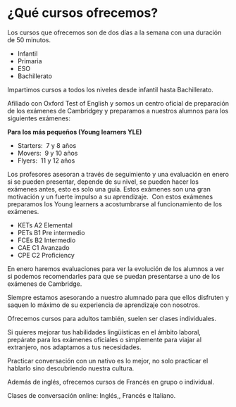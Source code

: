 # ¿Qué cursos ofrecemos?

Los cursos que ofrecemos son de dos días a la semana con una duración de 50 minutos.

* Infantil
* Primaria
* ESO
* Bachillerato

Impartimos cursos a todos los niveles desde infantil hasta Bachillerato.

A﻿filiado con Oxford Test of English y somos un centro oficial de preparación de los exámenes de Cambridgey y preparamos a nuestros alumnos para los siguientes exámenes: 

**Para los más pequeños (Young learners YLE)**

* Starters:  7 y 8 años 
* Movers:  9 y 10 años
* Flyers:  11 y 12 años

Los profesores asesoran a través de seguimiento y una evaluación en enero si se pueden presentar, depende de su nivel, se pueden hacer los exámenes antes, esto es solo una guía.  Estos exámenes son una gran motivación y un fuerte impulso a su aprendizaje.  Con estos exámenes preparamos los Young learners a acostumbrarse al funcionamiento de los exámenes.

* KETs A2 Elemental
* PETs B1 Pre intermedio
* FCEs B2 Intermedio
* CAE C1 Avanzado
* CPE C2 Proficiency

En enero haremos evaluaciones para ver la evolución de los alumnos a ver si podemos recomendarles para que se puedan presentarse a uno de los exámenes de Cambridge.

Siempre estamos asesorando a nuestro alumnado para que ellos disfruten y saquen lo máximo de su experiencia de aprendizaje con nosotros.

Ofrecemos cursos para adultos también, suelen ser clases individuales.

Si quieres mejorar tus habilidades lingüísticas en el ámbito laboral, prepárate para los exámenes oficiales o simplemente para viajar al extranjero, nos adaptamos a tus necesidades.

Practicar conversación con un nativo es lo mejor, no solo practicar el hablarlo sino descubriendo nuestra cultura.

Además de inglés, ofrecemos cursos de Francés en grupo o individual.

Clases de conversación online: Inglés,, Francés e Italiano.